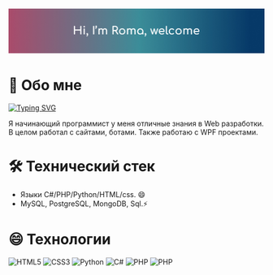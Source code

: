 # ![Alt text](cover.jpg "@CaXaPoK6667")

# 🌱 Обо мне

[![Typing SVG](https://readme-typing-svg.herokuapp.com?color=%2336BCF7&lines=Привет,+я+Роман)](https://git.io/typing-svg)

Я начинающий программист у меня отличные знания в Web разработки. В целом работал с сайтами, ботами. Также работаю с WPF проектами.

# 🛠 Технический стек

- Языки C#/PHP/Python/HTML/css. 😄
- MySQL, PostgreSQL, MongoDB, Sql.⚡

# 😄 Технологии

![HTML5](https://img.shields.io/badge/html5%20-%23E34F26.svg?&style=for-the-badge&logo=html5&logoColor=white)
![CSS3](https://img.shields.io/badge/css3%20-%231572B6.svg?&style=for-the-badge&logo=css3&logoColor=white)
![Python](https://img.shields.io/badge/python%20-%2314354C.svg?&style=for-the-badge&logo=python&logoColor=white)
![C#](https://img.shields.io/badge/c%23%20-%23239120.svg?&style=for-the-badge&logo=c-sharp&logoColor=white)
![PHP](https://img.shields.io/badge/php-%23777BB4.svg?&style=for-the-badge&logo=php&logoColor=white)
![PHP](https://img.shields.io/badge/php-%23777BB4.svg?&style=for-the-badge&logo=php&logoColor=white)





